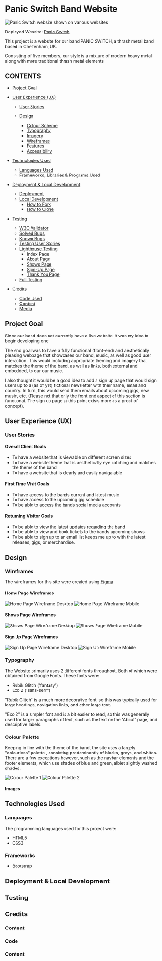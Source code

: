 
# Panic Switch Band Website

![Panic Switch website shown on various websites](docs/readme-images/am-i-responsive-panic-switch-screenshot.jpg)

Deployed Website: [Panic Switch](https://danarthur99.github.io/Milestone-Project-1.Panic-Switch-Website/)

This project is a website for our band PANIC SWITCH, a thrash metal band based in Cheltenham, UK.

Consisting of five members, our style is a mixture of modern heavy metal along with more traditional thrash metal elements

## CONTENTS

* [Project Goal](#Project-Goal)

* [User Experience (UX)](#User-Experience)
  * [User Stories](#User-Stories)

  * [Design](#Design)
    * [Colour Scheme](#Colour-Scheme)
    * [Typography](#Typography)
    * [Imagery](#Imagery)
    * [Wireframes](#Wireframes)
    * [Features](#Features)
    * [Accessibility](#Accessibility)

* [Technologies Used](#Technologies-Used)
  * [Languages Used](#Languages-Used)
  * [Frameworks, Libraries & Programs Used](#Frameworks,-Libraries-&-Programs-Used)

* [Deployment & Local Development](#Deployment-&-Local-Development)
  * [Deployment](#Deployment)
  * [Local Development](#Local-Development)
    * [How to Fork](#How-to-Fork)
    * [How to Clone](#How-to-Clone)

* [Testing](#Testing)
  * [W3C Validator](#W3C-Validator)
  * [Solved Bugs](#Solved-Bugs)
  * [Known Bugs](#Known-Bugs)
  * [Testing User Stories](#Testing-User-Stories)
  * [Lighthouse Testing](#Lighthouse-Testing)
    * [Index Page](#Index-Page)
    * [About Page](#About-Page)
    * [Shows Page](#Shows-Page)
    * [Sign-Up Page](#Sign-Up-Page)
    * [Thank You Page](#Thank-You-Page)
  * [Full Testing](#Full-Testing)
  
* [Credits](#Credits)
  * [Code Used](#Code-Used)
  * [Content](#Content)
  * [Media](#Media)

## Project Goal

Since our band does not currently have a live website, it was my idea to begin developing one.

The end goal was to have a fully functional (front-end) and aesthetically pleasing webpage that showcases our band, music, as well as good user interaction. This would including appropriate theming and imagery that matches the theme of the band, as well as links, both external and embedded, to our our music. 

I also thought it would be a good idea to add a sign up page that would sign users up to a (as of yet) fictional newsletter with their name, email and country. In turn, this would send them emails about upcoming gigs, new music, etc. (Please not that only the front end aspect of this section is functional. The sign up page at this point exists more as a proof of concept).

## User Experience (UX)

### User Stories

#### Overall Client Goals

* To have a website that is viewable on different screen sizes
* To have a website theme that is aesthetically eye catching and matches the theme of the band
* To have a website that is clearly and easily navigatable

#### First Time Visit Goals

* To have access to the bands current and latest music
* To have access to the upcoming gig schedule
* To be able to access the bands social media accounts

#### Returning Visitor Goals

* To be able to view the latest updates regarding the band
* To be able to view and book tickets to the bands upcoming shows
* To be able to sign up to an email list keeps me up to with the latest releases, gigs, or merchandise.

## Design

### Wireframes

The wireframes for this site were created using [Figma](https://www.figma.com/)

#### Home Page Wireframes

![Home Page Wireframe Desktop](docs/wireframes/home-screen-wireframe-desktop.png)
![Home Page Wireframe Mobile](docs/wireframes/home-screen-wireframe-mobile.png)

#### Shows Page Wireframes

![Shows Page Wireframe Desktop](docs/wireframes/shows-page-wireframe-desktop.png)
![Shows Page Wireframe Mobile](docs/wireframes/shows-page-wireframe-mobile.png)

#### Sign Up Page Wireframes

![Sign Up Page Wireframe Desktop](docs/wireframes/sign-up-wireframe-desktop.png)
![Sign Up Wireframe Mobile](docs/wireframes/sign-up-wireframe-mobile.png)


### Typography

The Website primarily uses 2 different fonts throughout. Both of which were obtained from Google Fonts. These fonts were:

* Rubik Glitch ('fantasy')
* Exo 2 ('sans-serif')

"Rubik Glitch" is a much more decorative font, so this was typically used for large headings, navigation links, and other large text.

"Exo 2" is a simpler font and is a bit easier to read, so this was generally used for larger paragraphs of text, such as the text on the 'About' page, and descriptive labels.

### Colour Palette

Keeping in line with the theme of the band, the site uses a largely "colourless" palette , consisting predominantly of blacks, greys, and whites. There are a few exceptions however, such as the navbar elements and the footer elements, which use shades of blue and green, albiet slightly washed shades.

![Colour Palette 1](docs/readme-images/color-palette.png)
![Colour Palette 2](docs/readme-images/color-palette-2.png)
#### Images


## Technologies Used

### Languages

The programming languages used for this project were:

* HTML5
* CSS3

### Frameworks 

* Bootstrap

## Deployment & Local Development

## Testing

## Credits

### Content

### Code

### Content


